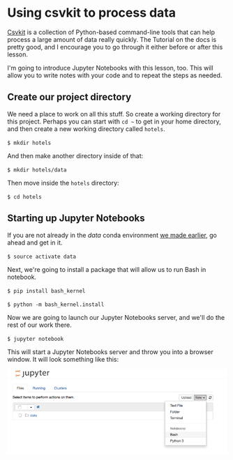 Using csvkit to process data
============================

[Csvkit](http://csvkit.rtfd.org/) is a collection of Python-based command-line tools that can help process a large amount of data really quickly. The Tutorial on the docs is pretty good, and I encourage you to go through it either before or after this lesson.

I'm going to introduce Jupyter Notebooks with this lesson, too. This will allow you to write notes with your code and to repeat the steps as needed.

## Create our project directory

We need a place to work on all this stuff. So create a working directory for this project. Perhaps you can start with `cd ~` to get in your home directory, and then create a new working directory called `hotels`.

`$ mkdir hotels`

And then make another directory inside of that:

`$ mkdir hotels/data`

Then move inside the `hotels` directory:

`$ cd hotels`

## Starting up Jupyter Notebooks

If you are not already in the *data* conda environment [we made earlier](IntroToAnaconda.md), go ahead and get in it.

`$ source activate data`

Next, we're going to install a package that will allow us to run Bash in notebook.

`$ pip install bash_kernel`

`$ python -m bash_kernel.install`

Now we are going to launch our Jupyter Notebooks server, and we'll do the rest of our work there.

`$ jupyter notebook`

This will start a Jupyter Notebooks server and throw you into a browser window. It will look something like this:

![notebook-start.png](images/notebook-start.png)
